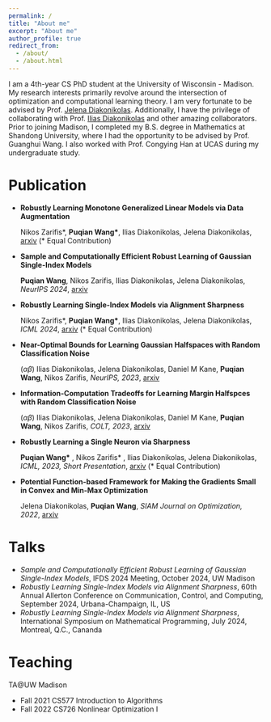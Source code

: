 ```yaml
---
permalink: /
title: "About me"
excerpt: "About me"
author_profile: true
redirect_from: 
  - /about/
  - /about.html
---
```


I am a 4th-year CS PhD student at the University of Wisconsin - Madison. My research interests primarily revolve around the intersection of optimization and computational learning theory. I am very fortunate to be advised by Prof. [Jelena Diakonikolas](http://www.jelena-diakonikolas.com). Additionally, I have the privilege of collaborating with Prof. [Ilias Diakonikolas](http://www.iliasdiakonikolas.org) and other amazing collaborators. Prior to joining Madison, I completed my B.S. degree in Mathematics at Shandong University, where I had the opportunity to be advised by Prof. Guanghui Wang. I also worked with Prof. Congying Han at UCAS during my undergraduate study.


Publication
======
- **Robustly Learning Monotone Generalized Linear Models via Data Augmentation**

  Nikos Zarifis\*, **Puqian Wang\***, Ilias Diakonikolas, Jelena Diakonikolas, [arxiv](https://arxiv.org/abs/2502.08611)
  (\* Equal Contribution)

- **Sample and Computationally Efficient Robust Learning of Gaussian Single-Index Models**

  **Puqian Wang**, Nikos Zarifis, Ilias Diakonikolas, Jelena Diakonikolas, *NeurIPS 2024*, [arxiv](https://arxiv.org/abs/2411.05708)

- **Robustly Learning Single-Index Models via Alignment Sharpness**

  Nikos Zarifis\*, **Puqian Wang\***, Ilias Diakonikolas, Jelena Diakonikolas, *ICML 2024*, [arxiv](https://arxiv.org/pdf/2402.17756.pdf)
  (\* Equal Contribution)

- **Near-Optimal Bounds for Learning Gaussian Halfspaces with Random Classification Noise**
  
  ($\alpha\beta$) Ilias Diakonikolas, Jelena Diakonikolas, Daniel M Kane, **Puqian Wang**, Nikos Zarifis, *NeurIPS, 2023*, [arxiv](https://arxiv.org/abs/2307.08438)

- **Information-Computation Tradeoffs for Learning Margin Halfspces with Random Classification Noise**
  
  ($\alpha\beta$) Ilias Diakonikolas, Jelena Diakonikolas, Daniel M Kane, **Puqian Wang**, Nikos Zarifis, *COLT, 2023*, [arxiv](https://arxiv.org/abs/2306.16352)

- **Robustly Learning a Single Neuron via Sharpness**
  
  **Puqian Wang\*** , Nikos Zarifis\* , Ilias Diakonikolas, Jelena Diakonikolas, *ICML, 2023, Short Presentation*, [arxiv](https://arxiv.org/abs/2306.07892)
 (\* Equal Contribution)

- **Potential Function-based Framework for Making the Gradients Small in Convex and Min-Max Optimization**
  
  Jelena Diakonikolas, **Puqian Wang**,  *SIAM Journal on Optimization, 2022*, [arxiv](https://arxiv.org/abs/2101.12101)

Talks
====
- *Sample and Computationally Efficient Robust Learning of Gaussian Single-Index Models*, IFDS 2024 Meeting, October 2024, UW Madison
- *Robustly Learning Single-Index Models via Alignment Sharpness*, 60th Annual Allerton Conference on Communication, Control, and Computing, September 2024, Urbana-Champaign, IL, US
- *Robustly Learning Single-Index Models via Alignment Sharpness*, International Symposium on Mathematical Programming, July 2024, Montreal, Q.C., Cananda

Teaching
====

TA@UW Madison

- Fall 2021 CS577 Introduction to Algorithms
- Fall 2022 CS726 Nonlinear Optimization I
